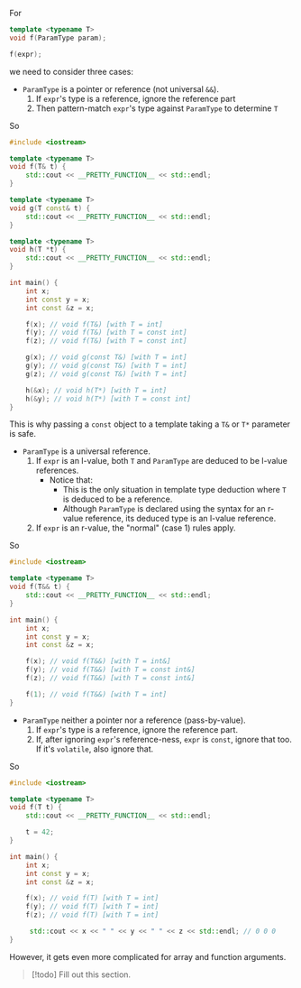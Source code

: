 For

```cpp
template <typename T>
void f(ParamType param);

f(expr);
```

we need to consider three cases:

- `ParamType` is a pointer or reference (not universal `&&`).
	1. If `expr`'s type is a reference, ignore the reference part
	2. Then pattern-match `expr`'s type against `ParamType` to determine `T`

So

```cpp
#include <iostream>

template <typename T>
void f(T& t) {
	std::cout << __PRETTY_FUNCTION__ << std::endl;
}

template <typename T>
void g(T const& t) {
	std::cout << __PRETTY_FUNCTION__ << std::endl;
}

template <typename T>
void h(T *t) {
	std::cout << __PRETTY_FUNCTION__ << std::endl;
}

int main() {
	int x;
	int const y = x;
	int const &z = x;

	f(x); // void f(T&) [with T = int]
	f(y); // void f(T&) [with T = const int]
	f(z); // void f(T&) [with T = const int]

	g(x); // void g(const T&) [with T = int]
	g(y); // void g(const T&) [with T = int]
	g(z); // void g(const T&) [with T = int]

	h(&x); // void h(T*) [with T = int]
	h(&y); // void h(T*) [with T = const int]
}
```

This is why passing a `const` object to a template taking a `T&` or `T*` parameter is safe.

- `ParamType` is a universal reference.
	1. If `expr` is an l-value, both `T` and `ParamType` are deduced to be l-value references.
		- Notice that:
			- This is the only situation in template type deduction where `T` is deduced to be a reference.
			- Although `ParamType` is declared using the syntax for an r-value reference, its deduced type is an l-value reference.
	2. If `expr` is an r-value, the "normal" (case 1) rules apply.

So

```cpp
#include <iostream>

template <typename T>
void f(T&& t) {
	std::cout << __PRETTY_FUNCTION__ << std::endl;
}

int main() {
	int x;
	int const y = x;
	int const &z = x;

	f(x); // void f(T&&) [with T = int&]
	f(y); // void f(T&&) [with T = const int&]
	f(z); // void f(T&&) [with T = const int&]

	f(1); // void f(T&&) [with T = int]
}
```

- `ParamType` neither a pointer nor a reference (pass-by-value).
	1. If `expr`'s type is a reference, ignore the reference part.
	2. If, after ignoring `expr`'s reference-ness, `expr` is `const`, ignore that too. If it's `volatile`, also ignore that.

So

```cpp
#include <iostream>

template <typename T>
void f(T t) {
	std::cout << __PRETTY_FUNCTION__ << std::endl;

	t = 42;
}

int main() {
	int x;
	int const y = x;
	int const &z = x;

	f(x); // void f(T) [with T = int]
	f(y); // void f(T) [with T = int]
	f(z); // void f(T) [with T = int]

	 std::cout << x << " " << y << " " << z << std::endl; // 0 0 0
}
```

However, it gets even more complicated for array and function arguments.

>[!todo]
>Fill out this section.
